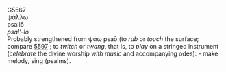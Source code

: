 <body>
  <p>G5567<br>  ψάλλω  <br> psallō  <br><i>psal‘-lo </i><br>Probably strengthened from   ψάω    psaō   (to <i>rub</i> or <i>touch</i> the surface; compare <a href="g5597.htm">5597</a> ; to <i>twitch</i> or <i>twang</i>, that is, to <i>play</i> on a stringed instrument (<i>celebrate</i> the divine worship <i>with</i> <i>music</i> and accompanying odes): - make melody, sing (psalms).<br></p>
 </body>